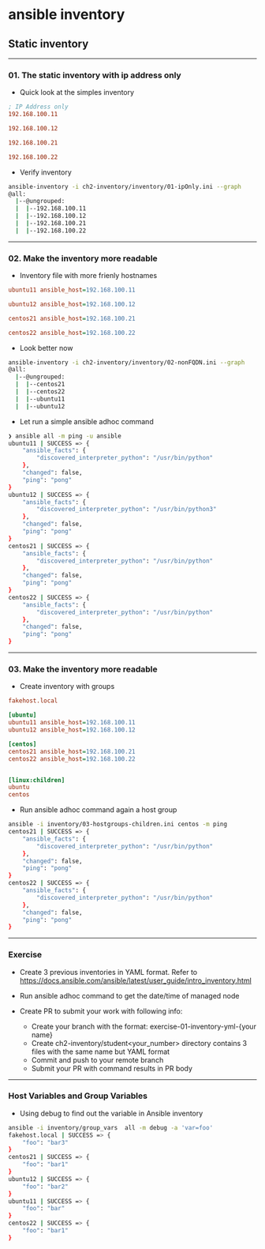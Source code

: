 # ansible inventory

## Static inventory

---

### 01. The static inventory with ip address only

- Quick look at the simples inventory

```ini
; IP Address only
192.168.100.11

192.168.100.12

192.168.100.21

192.168.100.22
```

- Verify inventory

```bash
ansible-inventory -i ch2-inventory/inventory/01-ipOnly.ini --graph
@all:
  |--@ungrouped:
  |  |--192.168.100.11
  |  |--192.168.100.12
  |  |--192.168.100.21
  |  |--192.168.100.22
```

---

### 02. Make the inventory more readable

- Inventory file with more frienly hostnames

```ini
ubuntu11 ansible_host=192.168.100.11

ubuntu12 ansible_host=192.168.100.12

centos21 ansible_host=192.168.100.21

centos22 ansible_host=192.168.100.22
```

- Look better now

```bash
ansible-inventory -i ch2-inventory/inventory/02-nonFQDN.ini --graph
@all:
  |--@ungrouped:
  |  |--centos21
  |  |--centos22
  |  |--ubuntu11
  |  |--ubuntu12
```

- Let run a simple ansible adhoc command

```bash
❯ ansible all -m ping -u ansible
ubuntu11 | SUCCESS => {
    "ansible_facts": {
        "discovered_interpreter_python": "/usr/bin/python"
    },
    "changed": false,
    "ping": "pong"
}
ubuntu12 | SUCCESS => {
    "ansible_facts": {
        "discovered_interpreter_python": "/usr/bin/python3"
    },
    "changed": false,
    "ping": "pong"
}
centos21 | SUCCESS => {
    "ansible_facts": {
        "discovered_interpreter_python": "/usr/bin/python"
    },
    "changed": false,
    "ping": "pong"
}
centos22 | SUCCESS => {
    "ansible_facts": {
        "discovered_interpreter_python": "/usr/bin/python"
    },
    "changed": false,
    "ping": "pong"
}
```

---

### 03. Make the inventory more readable

- Create inventory with groups

```ini
fakehost.local

[ubuntu]
ubuntu11 ansible_host=192.168.100.11
ubuntu12 ansible_host=192.168.100.12

[centos]
centos21 ansible_host=192.168.100.21
centos22 ansible_host=192.168.100.22


[linux:children]
ubuntu
centos
```

- Run ansible adhoc command again a host group

```bash
ansible -i inventory/03-hostgroups-children.ini centos -m ping
centos21 | SUCCESS => {
    "ansible_facts": {
        "discovered_interpreter_python": "/usr/bin/python"
    },
    "changed": false,
    "ping": "pong"
}
centos22 | SUCCESS => {
    "ansible_facts": {
        "discovered_interpreter_python": "/usr/bin/python"
    },
    "changed": false,
    "ping": "pong"
}
```

---

### Exercise

- Create 3 previous inventories in YAML format. Refer to https://docs.ansible.com/ansible/latest/user_guide/intro_inventory.html

- Run ansible adhoc command to get the date/time of managed node

- Create PR to submit your work with following info:
    - Create your branch with the format: exercise-01-inventory-yml-{your name}
    - Create ch2-inventory/student<your_number> directory contains 3 files with the same name but YAML format
    - Commit and push to your remote branch
    - Submit your PR with command results in PR body

---

### Host Variables and Group Variables

- Using debug to find out the variable in Ansible inventory

```bash
ansible -i inventory/group_vars  all -m debug -a 'var=foo'
fakehost.local | SUCCESS => {
    "foo": "bar3"
}
centos21 | SUCCESS => {
    "foo": "bar1"
}
ubuntu12 | SUCCESS => {
    "foo": "bar2"
}
ubuntu11 | SUCCESS => {
    "foo": "bar"
}
centos22 | SUCCESS => {
    "foo": "bar1"
}
```
